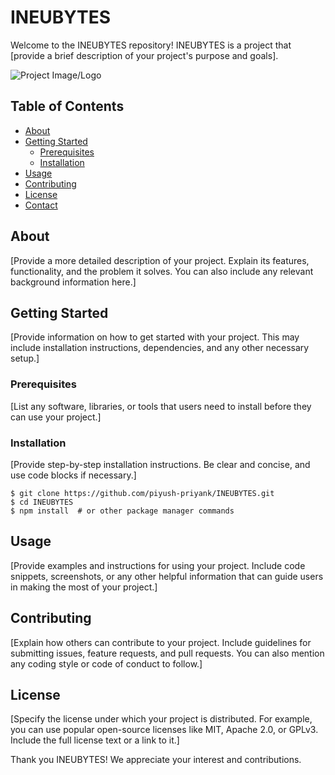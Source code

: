 # INEUBYTES

Welcome to the INEUBYTES repository! INEUBYTES is a project that [provide a brief description of your project's purpose and goals].

![Project Image/Logo](link_to_project_image_or_logo.png)

## Table of Contents

- [About](#about)
- [Getting Started](#getting-started)
  - [Prerequisites](#prerequisites)
  - [Installation](#installation)
- [Usage](#usage)
- [Contributing](#contributing)
- [License](#license)
- [Contact](#contact)

## About

[Provide a more detailed description of your project. Explain its features, functionality, and the problem it solves. You can also include any relevant background information here.]

## Getting Started

[Provide information on how to get started with your project. This may include installation instructions, dependencies, and any other necessary setup.]

### Prerequisites

[List any software, libraries, or tools that users need to install before they can use your project.]

### Installation

[Provide step-by-step installation instructions. Be clear and concise, and use code blocks if necessary.]

```shell
$ git clone https://github.com/piyush-priyank/INEUBYTES.git
$ cd INEUBYTES
$ npm install  # or other package manager commands
```

## Usage

[Provide examples and instructions for using your project. Include code snippets, screenshots, or any other helpful information that can guide users in making the most of your project.]

## Contributing

[Explain how others can contribute to your project. Include guidelines for submitting issues, feature requests, and pull requests. You can also mention any coding style or code of conduct to follow.]

## License

[Specify the license under which your project is distributed. For example, you can use popular open-source licenses like MIT, Apache 2.0, or GPLv3. Include the full license text or a link to it.]



Thank you INEUBYTES! We appreciate your interest and contributions.
```
